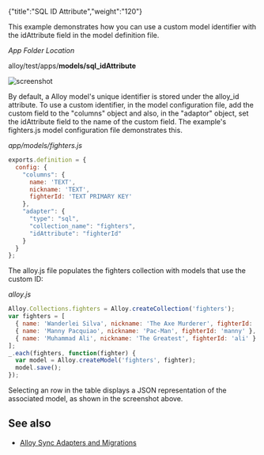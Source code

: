 {"title":"SQL ID Attribute","weight":"120"}

This example demonstrates how you can use a custom model identifier with the idAttribute field in the model definition file.

*App Folder Location*

alloy/test/apps/**models/sql\_idAttribute**

![screenshot](/Images/appc/download/attachments/41845723/screenshot.png)

By default, a Alloy model's unique identifier is stored under the alloy\_id attribute. To use a custom identifier, in the model configuration file, add the custom field to the "columns" object and also, in the "adaptor" object, set the idAttribute field to the name of the custom field. The example's fighters.js model configuration file demonstrates this.

*app/models/fighters.js*

```javascript
exports.definition = {
  config: {
    "columns": {
      name: 'TEXT',
      nickname: 'TEXT',
      fighterId: 'TEXT PRIMARY KEY'
    },
    "adapter": {
      "type": "sql",
      "collection_name": "fighters",
      "idAttribute": "fighterId"
    }
  }
};
```

The alloy.js file populates the fighters collection with models that use the custom ID:

*alloy.js*

```javascript
Alloy.Collections.fighters = Alloy.createCollection('fighters');
var fighters = [
  { name: 'Wanderlei Silva', nickname: 'The Axe Murderer', fighterId: 'wandy' },
  { name: 'Manny Pacquiao', nickname: 'Pac-Man', fighterId: 'manny' },
  { name: 'Muhammad Ali', nickname: 'The Greatest', fighterId: 'ali' }
];
_.each(fighters, function(fighter) {
  var model = Alloy.createModel('fighters', fighter);
  model.save();
});
```

Selecting an row in the table displays a JSON representation of the associated model, as shown in the screenshot above.

## See also

* [Alloy Sync Adapters and Migrations](/docs/appc/Alloy_Framework/Alloy_Guide/Alloy_Models/Alloy_Sync_Adapters_and_Migrations/)
